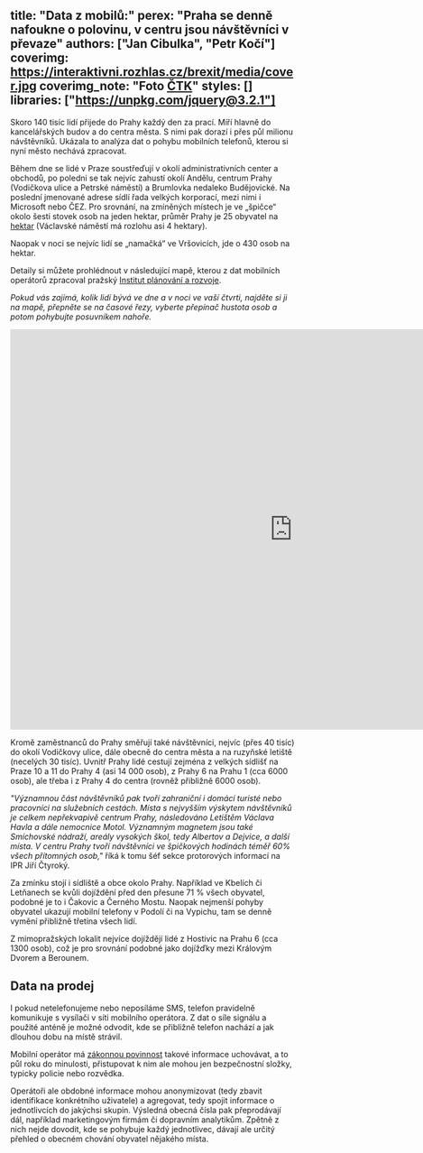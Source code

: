 title: "Data z mobilů:"
perex: "Praha se denně nafoukne o polovinu, v centru jsou návštěvníci v převaze"
authors: ["Jan Cibulka", "Petr Kočí"]
coverimg: https://interaktivni.rozhlas.cz/brexit/media/cover.jpg
coverimg_note: "Foto <a href='#'>ČTK</a>"
styles: []
libraries: ["https://unpkg.com/jquery@3.2.1"]
---

Skoro 140 tisíc lidí přijede do Prahy každý den za prací. Míří hlavně do kancelářských budov a do centra města. S nimi pak dorazí i přes půl milionu návštěvníků. Ukázala to analýza dat o pohybu mobilních telefonů, kterou si nyní město nechává zpracovat.

Během dne se lidé v Praze soustřeďují v okolí administrativních center a obchodů, po poledni se tak nejvíc zahustí okolí Andělu, centrum Prahy (Vodičkova ulice a Petrské náměstí) a Brumlovka nedaleko Budějovické. Na poslední jmenované adrese sídlí řada velkých korporací, mezi nimi i Microsoft nebo ČEZ. Pro srovnání, na zmíněných místech je ve „špičce“ okolo šesti stovek osob na jeden hektar, průměr Prahy je 25 obyvatel na [hektar](https://cs.wikipedia.org/wiki/Hektar) (Václavské náměstí má rozlohu asi 4 hektary).

Naopak v noci se nejvíc lidí se „namačká“ ve Vršovicích, jde o 430 osob na hektar.

Detaily si můžete prohlédnout v následující mapě, kterou z dat mobilních operátorů zpracoval pražský [Institut plánování a rozvoje](http://www.iprpraha.cz/).

_Pokud vás zajímá, kolik lidí bývá ve dne a v noci ve vaší čtvrti, najděte si ji na mapě, přepněte se na časové řezy, vyberte přepínač hustota osob a potom pohybujte posuvníkem nahoře._

<iframe src="https://app.iprpraha.cz/apl/app/dynamika-obyvatelstva/#" width="1000" height="710" scrolling="no" frameborder="0"></iframe>

Kromě zaměstnanců do Prahy směřují také návštěvníci, nejvíc (přes 40 tisíc) do okolí Vodičkovy ulice, dále obecně do centra města a na ruzyňské letiště (necelých 30 tisíc). Uvnitř Prahy lidé cestují zejména z velkých sídlišť na Praze 10 a 11 do Prahy 4 (asi 14 000 osob), z Prahy 6 na Prahu 1 (cca 6000 osob), ale třeba i z Prahy 4 do centra (rovněž přibližně 6000 osob).

_"Významnou část návštěvníků pak tvoří zahraniční i domácí turisté nebo pracovníci na služebních cestách. Místa s nejvyšším výskytem návštěvníků je celkem nepřekvapivě centrum Prahy, následováno Letištěm Václava Havla a dále nemocnice Motol. Významným magnetem jsou také Smíchovské nádraží, areály vysokých škol, tedy Albertov a Dejvice, a další místa. V centru Prahy tvoří návštěvníci ve špičkových hodinách téměř 60% všech přítomných osob,"_ říká k tomu šéf sekce protorových informací na IPR Jiří Čtyroký.

Za zmínku stojí i sídliště a obce okolo Prahy. Například ve Kbelích či Letňanech se kvůli dojíždění před den přesune 71 % všech obyvatel, podobné je to i Čakovic a Černého Mostu. Naopak nejmenší pohyby obyvatel ukazují mobilní telefony v Podolí či na Vypichu, tam se denně vymění přibližně třetina všech lidí. 

Z mimopražských lokalit nejvíce dojíždějí lidé z Hostivic na Prahu 6 (cca 1300 osob), což je pro srovnání podobné jako dojížďky mezi Královým Dvorem a Berounem.

## Data na prodej

I pokud netelefonujeme nebo neposíláme SMS, telefon pravidelně komunikuje s vysílači v síti mobilního operátora. Z dat o síle signálu a použité anténě je možné odvodit, kde se přibližně telefon nachází a jak dlouhou dobu na místě strávil.

Mobilní operátor má [zákonnou povinnost](https://www.zakonyprolidi.cz/cs/2005-127/zneni-20160919#p97-3) takové informace uchovávat, a to půl roku do minulosti, přistupovat k nim ale mohou jen bezpečnostní složky, typicky policie nebo rozvědka.

Operátoři ale obdobné informace mohou anonymizovat (tedy zbavit identifikace konkrétního uživatele) a agregovat, tedy spojit informace o jednotlivcích do jakýchsi skupin. Výsledná obecná čísla pak přeprodávají dál, například marketingovým firmám či dopravním analytikům. Zpětně z nich nejde dovodit, kde se pohybuje každý jednotlivec, dávají ale určitý přehled o obecném chování obyvatel nějakého místa.